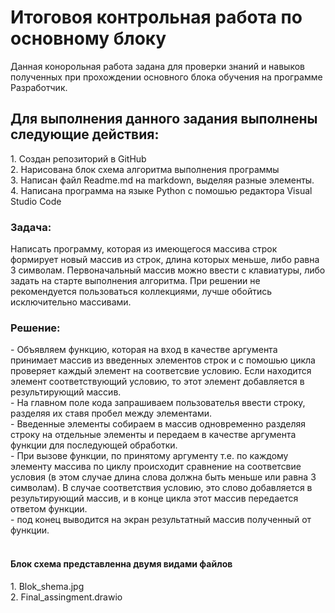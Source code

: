 <h1> Итоговоя контрольная работа по основному блоку </h1>
Данная конорольная работа задана для проверки знаний и навыков полученных при прохождении основного блока обучения на программе Разработчик. 
<h2> Для выполнения данного задания выполнены следующие действия:</h2>
1. Создан репозиторий в GitHub <br>
2. Нарисована блок схема алгоритма выполнения программы <br>
3. Написан файл Readme.md на markdown, выделяя разные элементы. <br>
4. Написана программа на языке Python с помошью редактора Visual Studio Code <br>

<h3> Задача: </h3>
Написать программу, которая из имеющегося массива строк формирует новый массив из строк, длина которых меньше, либо равна 3 символам. Первоначальный массив можно ввести с клавиатуры, либо задать на старте выполнения алгоритма. При решении не рекомендуется пользоваться коллекциями, лучше обойтись исключительно массивами.

<h3> Решение: </h3>
- Объявляем функцию, которая на вход в качестве аргумента принимает массив из введенных элементов строк и с помошью цикла проверяет каждый элемент на соответсвие условию. Если находится элемент соответствующий условию, то этот элемент добавляется в результирующий массив.<br>
- На главном поле кода запрашиваем пользователья ввести строку, разделяя их ставя пробел между элементами.<br>
- Введенные элементы собираем в массив одновременно разделяя строку на отдельные элементы и передаем в качестве аргумента функции для последующей обработки.<br>
- При вызове функции, по принятому аргументу т.е. по каждому элементу массива по циклу происходит сравнение на соответсвие условия (в этом случае длина слова должна быть меньше или равна 3 символам). В случае соответствия условию, это слово добавляется в результирующий массив, и в конце цикла этот массив передается ответом функции.<br>
- под конец выводится на экран результатный массив полученный от функции.<br>
<br>
<h4> Блок схема представленна двумя видами файлов</h4>
1. Blok_shema.jpg <br>
2. Final_assingment.drawio


